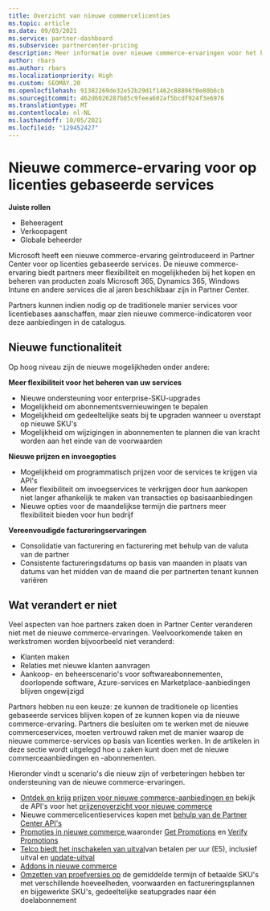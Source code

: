```yaml
---
title: Overzicht van nieuwe commercelicenties
ms.topic: article
ms.date: 09/03/2021
ms.service: partner-dashboard
ms.subservice: partnercenter-pricing
description: Meer informatie over nieuwe commerce-ervaringen voor het kopen van licentiegebaseerde onlineservices.
author: rbars
ms.author: rbars
ms.localizationpriority: High
ms.custom: SEOMAY.20
ms.openlocfilehash: 91382269de32e52b29d1f1462c88896f0e80b6cb
ms.sourcegitcommit: 462d6026287b85c9feea602af5bcdf924f3e6976
ms.translationtype: MT
ms.contentlocale: nl-NL
ms.lasthandoff: 10/05/2021
ms.locfileid: "129452427"
---
```

# <a name="new-commerce-experience-for-license-based-services"></a>Nieuwe commerce-ervaring voor op licenties gebaseerde services

**Juiste rollen**

- Beheeragent
- Verkoopagent
- Globale beheerder

Microsoft heeft een nieuwe commerce-ervaring geïntroduceerd in Partner Center voor op licenties gebaseerde services. De nieuwe commerce-ervaring biedt partners meer flexibiliteit en mogelijkheden bij het kopen en beheren van producten zoals Microsoft 365, Dynamics 365, Windows Intune en andere services die al jaren beschikbaar zijn in Partner Center.

Partners kunnen indien nodig op de traditionele manier services voor licentiebases  aanschaffen, maar zien nieuwe commerce-indicatoren voor deze aanbiedingen in de catalogus.

## <a name="new-capabilities"></a>Nieuwe functionaliteit

Op hoog niveau zijn de nieuwe mogelijkheden onder andere:

**Meer flexibiliteit voor het beheren van uw services**

- Nieuwe ondersteuning voor enterprise-SKU-upgrades
- Mogelijkheid om abonnementsvernieuwingen te bepalen
- Mogelijkheid om gedeeltelijke seats bij te upgraden wanneer u overstapt op nieuwe SKU's
- Mogelijkheid om wijzigingen in abonnementen te plannen die van kracht worden aan het einde van de voorwaarden

**Nieuwe prijzen en invoegopties**

- Mogelijkheid om programmatisch prijzen voor de services te krijgen via API's
- Meer flexibiliteit om invoegservices te verkrijgen door hun aankopen niet langer afhankelijk te maken van transacties op basisaanbiedingen
- Nieuwe opties voor de maandelijkse termijn die partners meer flexibiliteit bieden voor hun bedrijf

**Vereenvoudigde factureringservaringen**

- Consolidatie van facturering en facturering met behulp van de valuta van de partner
- Consistente factureringsdatums op basis van maanden in plaats van datums van het midden van de maand die per partnerten tenant kunnen variëren

## <a name="what-isnt-changing"></a>Wat verandert er niet

Veel aspecten van hoe partners zaken doen in Partner Center veranderen niet met de nieuwe commerce-ervaringen. Veelvoorkomende taken en werkstromen worden bijvoorbeeld niet veranderd:

- Klanten maken
- Relaties met nieuwe klanten aanvragen
- Aankoop- en beheerscenario's voor softwareabonnementen, doorlopende software, Azure-services en Marketplace-aanbiedingen blijven ongewijzigd

Partners hebben nu een keuze: ze kunnen de traditionele op licenties gebaseerde services blijven kopen of ze kunnen kopen via de nieuwe commerce-ervaring. Partners die besluiten om te werken met de nieuwe commerceservices, moeten vertrouwd raken met de manier waarop de nieuwe commerce-services op basis van licenties werken. In de artikelen in deze sectie wordt uitgelegd hoe u zaken kunt doen met de nieuwe commerceaanbiedingen en -abonnementen.

Hieronder vindt u scenario's die nieuw zijn of verbeteringen hebben ter ondersteuning van de nieuwe commerce-ervaringen.

- [Ontdek en krijg prijzen voor nieuwe commerce-aanbiedingen en](pricing-and-offers.md#new-commerce-license-based-pricing) bekijk de API's voor het [prijzenoverzicht voor nieuwe commerce](/partner/develop/get-a-price-sheet)
- Nieuwe commercelicentieservices kopen met [behulp van de Partner Center API's](/partner-center/develop/purchase-new-commerce-license-based)
- [Promoties in nieuwe commerce,](new-commerce-promotions.md)waaronder [Get Promotions](/partner-center/develop/get-promotions) en [Verify Promotions](/partner-center/develop/verify-promotion-eligibility)
- [Telco biedt het inschakelen van uitval](new-commerce-telco-payg.md)van [](/partner-center/develop/get-subscription-overage) betalen per uur (E5), inclusief uitval en [update-uitval](/partner-center/develop/update-subscription-overage)
- [Addons in nieuwe commerce](new-commerce-add-ons.md)
- [Omzetten van proefversies op](/partner-center/develop/transition-a-new-commerce-subscription) de gemiddelde termijn of betaalde SKU's met verschillende hoeveelheden, voorwaarden en factureringsplannen en bijgewerkte SKU's, gedeeltelijke seatupgrades naar één doelabonnement


